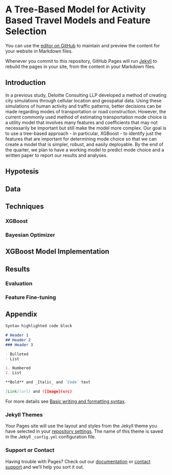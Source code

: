 # A Tree-Based Model for Activity Based Travel Models and Feature Selection

You can use the [editor on GitHub](https://github.com/lkuwahara/DSC180B.github.io-B05/edit/gh-pages/index.md) to maintain and preview the content for your website in Markdown files.

Whenever you commit to this repository, GitHub Pages will run [Jekyll](https://jekyllrb.com/) to rebuild the pages in your site, from the content in your Markdown files.

## Introduction

In a previous study, Deloitte Consulting LLP developed a method of creating city simulations through cellular location and geospatial data. Using these simulations of human activity and traffic patterns, better decisions can be made regarding modes of transportation or road construction. However, the current commonly used method of estimating transportation mode choice is a utility model that involves many features and coefficients that may not necessarily be important but still make the model more complex. Our goal is to use a tree-based approach - in particular, XGBoost - to identify just the features that are important for determining mode choice so that we can create a model that is simpler, robust, and easily deployable. By the end of the quarter, we plan to have a working model to predict mode choice and a written paper to report our results and analyses. 

## Hypotesis

## Data

## Techniques 

### XGBoost

### Bayesian Optimizer

## XGBoost Model Implementation 

## Results 

### Evaluation 

### Feature Fine-tuning

## Appendix 

```markdown
Syntax highlighted code block

# Header 1
## Header 2
### Header 3

- Bulleted
- List

1. Numbered
2. List

**Bold** and _Italic_ and `Code` text

[Link](url) and ![Image](src)
```

For more details see [Basic writing and formatting syntax](https://docs.github.com/en/github/writing-on-github/getting-started-with-writing-and-formatting-on-github/basic-writing-and-formatting-syntax).

### Jekyll Themes

Your Pages site will use the layout and styles from the Jekyll theme you have selected in your [repository settings](https://github.com/lkuwahara/DSC180B.github.io-B05/settings/pages). The name of this theme is saved in the Jekyll `_config.yml` configuration file.

### Support or Contact

Having trouble with Pages? Check out our [documentation](https://docs.github.com/categories/github-pages-basics/) or [contact support](https://support.github.com/contact) and we’ll help you sort it out.
